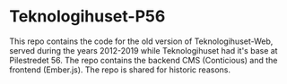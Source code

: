 # Teknologihuset-P56

This repo contains the code for the old version of Teknologihuset-Web, served during the years 2012-2019 while Teknologihuset had it's base at Pilestredet 56. The repo contains the backend CMS (Conticious) and the frontend (Ember.js). The repo is shared for historic reasons.

